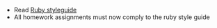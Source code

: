 * Read [Ruby styleguide](https://github.com/styleguide/ruby)
* All homework assignments must now comply to the ruby style guide
